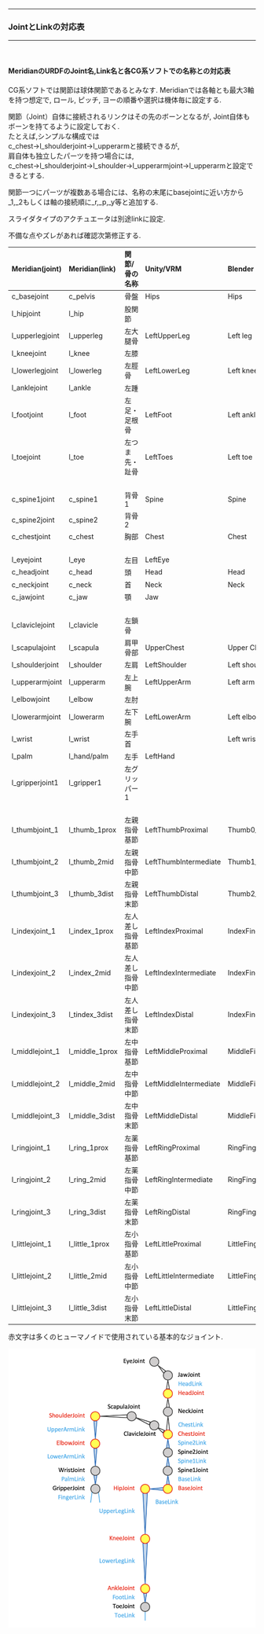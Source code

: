 <hr>
<h3> JointとLinkの対応表 </h3>  
<hr>
<br>
<h4><b>MeridianのURDFのJoint名,Link名と各CG系ソフトでの名称との対応表</b></h4>  
CG系ソフトでは関節は球体関節であるとみなす.  
Meridianでは各軸とも最大3軸を持つ想定で, ロール, ピッチ, ヨーの順番や選択は機体毎に設定する.  
  
関節（Joint）自体に接続されるリンクはその先のボーンとなるが, Joint自体もボーンを持てるように設定しておく.  
たとえば,シンプルな構成では  
c_chest→l_shoulderjoint→l_upperarmと接続できるが,  
肩自体も独立したパーツを持つ場合には,  
c_chest→l_shoulderjoint→l_shoulder→l_upperarmjoint→l_upperarmと設定できるとする.  
  
関節一つにパーツが複数ある場合には、名称の末尾にbasejointに近い方から_1,_2もしくは軸の接続順に_r,_p,_y等と追加する.  
  
スライダタイプのアクチュエータは別途linkに設定.  
  
不備な点やズレがあれば確認次第修正する.    
  
|Meridian(joint)|Meridian(link)|関節/骨の名称|Unity/VRM|Blender|UE4|
|:----|:----|:----------|:----|:-|:----|
|c_basejoint|c_pelvis|骨盤|Hips|Hips|pelvis|
|l_hipjoint|l_hip|股関節| | | |
|l_upperlegjoint|l_upperleg|左大腿骨|LeftUpperLeg|Left leg|thigh_l|
|l_kneejoint|l_knee|左膝| | | |
|l_lowerlegjoint|l_lowerleg|左脛骨|LeftLowerLeg|Left knee|calf_l|
|l_anklejoint|l_ankle|左踵| | | |
|l_footjoint|l_foot|左足・足根骨|LeftFoot|Left ankle|foot_l|
|l_toejoint|l_toe|左つま先・趾骨|LeftToes|Left toe|ball_l|
| | |　　| | | |
|c_spine1joint|c_spine1|背骨1|Spine|Spine|spine_01|
|c_spine2joint|c_spine2|背骨2| | |spine_02|
|c_chestjoint|c_chest|胸部|Chest|Chest|spine_03|
| | |　　| | | |
|l_eyejoint|l_eye|左目|LeftEye| | |
|c_headjoint|c_head|頭|Head|Head|head|
|c_neckjoint|c_neck|首|Neck|Neck|neck_01|
|c_jawjoint|c_jaw|顎|Jaw| | |
| | |　　| | | |
|l_claviclejoint|l_clavicle|左鎖骨| | | |
|l_scapulajoint|l_scapula|肩甲骨部|UpperChest|Upper Chest| |
|l_shoulderjoint|l_shoulder|左肩|LeftShoulder|Left shoulder|clavicle_l|
|l_upperarmjoint|l_upperarm|左上腕|LeftUpperArm|Left arm|upperarm_l|
|l_elbowjoint|l_elbow|左肘| | | |
|l_lowerarmjoint|l_lowerarm|左下腕|LeftLowerArm|Left elbow|lowerarm_l|
|l_wrist|l_wrist|左手首||Left wrist||
|l_palm|l_hand/palm|左手|LeftHand| |hand_l|
|l_gripperjoint1|l_gripper1|左グリッパー1| | | |
| | |　　| | | |
|l_thumbjoint_1|l_thumb_1prox|左親指骨基節|LeftThumbProximal|Thumb0_L|thumb_01_l|
|l_thumbjoint_2|l_thumb_2mid|左親指骨中節|LeftThumbIntermediate|Thumb1_L|thumb_02_l|
|l_thumbjoint_3|l_thumb_3dist|左親指骨末節|LeftThumbDistal|Thumb2_L|thumb_03_l|
|l_indexjoint_1|l_index_1prox|左人差し指骨基節|LeftIndexProximal|IndexFinger1_L|index_01_l|
|l_indexjoint_2|l_index_2mid|左人差し指骨中節|LeftIndexIntermediate|IndexFinger2_L|index_02_l|
|l_indexjoint_3|l_tindex_3dist|左人差し指骨末節|LeftIndexDistal|IndexFinger3_L|index_03_l|
|l_middlejoint_1|l_middle_1prox|左中指骨基節|LeftMiddleProximal|MiddleFinger1_L|middle_01_l|
|l_middlejoint_2|l_middle_2mid|左中指骨中節|LeftMiddleIntermediate|MiddleFinger2_L|middle_02_l|
|l_middlejoint_3|l_middle_3dist|左中指骨末節|LeftMiddleDistal|MiddleFinger3_L|middle_03_l|
|l_ringjoint_1|l_ring_1prox|左薬指骨基節|LeftRingProximal|RingFinger1_L|ring_01_l|
|l_ringjoint_2|l_ring_2mid|左薬指骨中節|LeftRingIntermediate|RingFinger2_L|ring_02_l|
|l_ringjoint_3|l_ring_3dist|左薬指骨末節|LeftRingDistal|RingFinger3_L|ring_03_l|
|l_littlejoint_1|l_little_1prox|左小指骨基節|LeftLittleProximal|LittleFinger1_L|pinky_01_l|
|l_littlejoint_2|l_little_2mid|左小指骨中節|LeftLittleIntermediate|LittleFinger2_L|pinky_02_l|
|l_littlejoint_3|l_little_3dist|左小指骨末節|LeftLittleDistal|LittleFinger3_L|pinky_03_l|
  
赤文字は多くのヒューマノイドで使用されている基本的なジョイント.  

![jointlink](../img/meridian_jointlink.png)